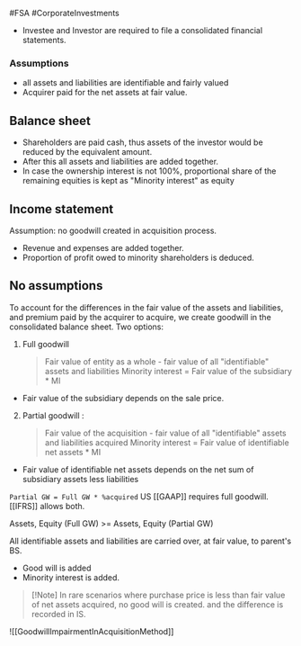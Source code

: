 #FSA #CorporateInvestments 

- Investee and Investor are required to file a consolidated financial statements. 

### Assumptions
- all assets and liabilities are identifiable and fairly valued
- Acquirer paid for the net assets at fair value. 

## Balance sheet 
- Shareholders are paid cash, thus assets of the investor would be reduced by the equivalent amount. 
- After this all assets and liabilities are added together. 
- In case the ownership interest is not 100%, proportional share of the remaining equities is kept as "Minority interest" as equity 

## Income statement  
Assumption: no goodwill created in acquisition process. 
- Revenue and expenses are added together. 
- Proportion of profit owed to minority shareholders is deduced. 

## No assumptions 
To account for the differences in the fair value of the assets and liabilities, and premium paid by the acquirer to acquire, we create goodwill in the consolidated balance sheet. 
Two options: 
1. Full goodwill 
   > Fair value of entity as a whole - fair value of all "identifiable" assets and liabilities 
   Minority interest = Fair value of the subsidiary * MI
- Fair value of the subsidiary depends on the sale price. 

2. Partial goodwill : 
   > Fair value of the acquisition - fair value of all "identifiable" assets and liabilities acquired
Minority interest = Fair value of identifiable net assets * MI
- Fair value of identifiable net assets depends on the net sum of subsidiary assets less liabilities 


`Partial GW = Full GW * %acquired`
US [[GAAP]] requires full goodwill. 
[[IFRS]] allows both. 

Assets, Equity (Full GW) >= Assets, Equity (Partial GW)

All identifiable assets and liabilities are carried over, at fair value, to parent's BS. 
- Good will is added 
- Minority interest is added. 

> [!Note] In rare scenarios where purchase price is less than fair value of net assets acquired, no good will is created. and the difference is recorded in IS. 


![[GoodwillImpairmentInAcquisitionMethod]]
